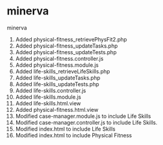 # minerva
minerva

1. Added physical-fitness_retrievePhysFit2.php
2. Added physical-fitness_updateTasks.php
3. Added physical-fitness_updateTests.php
4. Added physical-fitness.controller.js
5. Added physical-fitness.module.js
6. Added life-skills_retrieveLifeSkills.php
7. Added life-skills_updateTasks.php
8. Added life-skills_updateTests.php
9. Added life-skills.controller.js
10. Added life-skills.module.js
11. Added life-skills.html.view
12. Added physical-fitness.html.view
13. Modified case-manager.module.js to include Life Skills
14. Modified case-manager.controller.js to include Life Skills.
15. Modified index.html to include Life Skills
16. Modified index.html to include Physical Fitness

